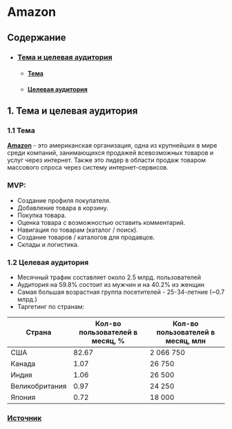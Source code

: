 
# Amazon

## Содержание

* ### [Тема и целевая аудитория](#1)
  - #### [Тема](#1.1)
  - #### [Целевая аудитория](#1.2)

## 1. Тема и целевая аудитория <a name="1"></a>

### 1.1 Тема <a name="1.1"></a>

[**Amazon**](https://www.amazon.com/) - это американская организация, одна из крупнейших в мире среди компаний, занимающихся продажей всевозможных товаров и услуг через интернет. Также это лидер в области продаж товаром массового спроса через систему интернет-сервисов.

### MVP:

- Создание профиля покупателя.
- Добавление товара в корзину.
- Покупка товара.
- Оценка товара с возможностью оставить комментарий.
- Навигация по товарам (каталог / поиск).
- Создание товаров / каталогов для продавцов.
- Склады и логистика.


### 1.2 Целевая аудитория <a name="1.2"></a>

- Месячный трафик составляет около 2.5 млрд. пользователей
- Аудитория на 59.8% состоит из мужчин и на 40.2% из женщин
- Самая большая возрастная группа посетителей - 25-34-летние (~0.7 млрд.)
- Таргетинг по странам:

| Страна           | Кол-во пользователей в месяц, % | Кол-во пользователей в месяц, млн |
|------------------|---------------------------------|-----------------------------------|
| США              | 82.67                           | 2 066 750                         |
| Канада           | 1.07                            | 26 750                            |
| Индия            | 1.06                            | 26 500                            |
| Великобритания   | 0.97                            | 24 250                            |
| Япония           | 0.72                            | 18 000                            |

### [Источник](https://www.similarweb.com/ru/website/amazon.com/)
